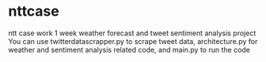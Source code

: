 # nttcase
ntt case work
1 week weather forecast and tweet sentiment analysis project
You can use twitterdatascrapper.py to scrape tweet data, architecture.py for weather and sentiment analysis related code, and main.py to run the code
